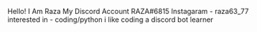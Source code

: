 Hello! I Am Raza
My Discord Account RAZA#6815
Instagaram - raza63_77
interested in - coding/python
i like coding a discord bot
learner
